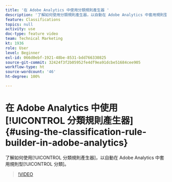 ```yaml
---
title: '在 Adobe Analytics 中使用分類規則產生器 '
description: '了解如何使用分類規則產生器，以自動在 Adobe Analytics 中套用規則型分類。 '
feature: Classifications
topics: null
activity: use
doc-type: feature video
team: Technical Marketing
kt: 1936
role: User
level: Beginner
exl-id: 066d0ebf-1921-48be-8531-bdd766330825
source-git-commit: 32424f3f2b05952fe4df9ea91dcbe51684cee905
workflow-type: ht
source-wordcount: '46'
ht-degree: 100%

---
```


# 在 Adobe Analytics 中使用[!UICONTROL 分類規則產生器] {#using-the-classification-rule-builder-in-adobe-analytics}

了解如何使用[!UICONTROL 分類規則產生器]，以自動在 Adobe Analytics 中套用規則型[!UICONTROL 分類]。

>[!VIDEO](https://video.tv.adobe.com/v/25884?quality=12)
